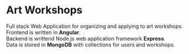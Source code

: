 # Art Workshops
Full stack Web Application for organizing and applying to art workshops. <br>
Frontend is written in <b>Angular</b>. <br>
Backend is writtend Node.js web application framework <b>Express</b>. <br>
Data is stored in <b>MongoDB</b> with collections for users and workshops. <br>
